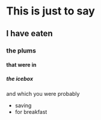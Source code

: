 # This is just to say
## I have eaten
### the plums
#### that were in
##### the icebox

and which 
you were probably
* saving
* for breakfast
